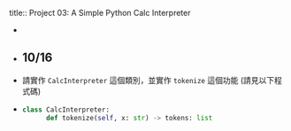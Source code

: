 title:: Project 03: A Simple Python Calc Interpreter

-
- ## 10/16
- 請實作 `CalcInterpreter` 這個類別，並實作 `tokenize` 這個功能 (請見以下程式碼)
- ```Python
  class CalcInterpreter:
    	def tokenize(self, x: str) -> tokens: list
  ```